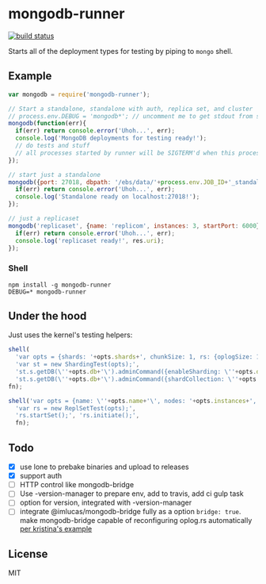 # mongodb-runner

[![build status](https://secure.travis-ci.org/imlucas/mongodb-runner.png)](http://travis-ci.org/imlucas/mongodb-runner)

Starts all of the deployment types for testing by piping to `mongo` shell.

## Example

```javascript
var mongodb = require('mongodb-runner');

// Start a standalone, standalone with auth, replica set, and cluster
// process.env.DEBUG = 'mongodb*'; // uncomment me to get stdout from shell commands
mongodb(function(err){
  if(err) return console.error('Uhoh...', err);
  console.log('MongoDB deployments for testing ready!');
  // do tests and stuff
  // all processes started by runner will be SIGTERM'd when this process exits.
});

// start just a standalone
mongodb({port: 27018, dbpath: '/ebs/data/'+process.env.JOB_ID+'_standalone'}, function(err){
  if(err) return console.error('Uhoh...', err);
  console.log('Standalone ready on localhost:27018!');
});

// just a replicaset
mongodb('replicaset', {name: 'replicom', instances: 3, startPort: 6000}, function(err, res){
  if(err) return console.error('Uhoh...', err);
  console.log('replicaset ready!', res.uri);
});
```

### Shell

```
npm install -g mongodb-runner
DEBUG=* mongodb-runner
```


## Under the hood

Just uses the kernel's testing helpers:


```javascript
shell(
  'var opts = {shards: '+opts.shards+', chunkSize: 1, rs: {oplogSize: 10}, name: \''+opts.db+'\'};',
  'var st = new ShardingTest(opts);',
  'st.s.getDB(\''+opts.db+'\').adminCommand({enableSharding: \''+opts.db+'\'});',
  'st.s.getDB(\''+opts.db+'\').adminCommand({shardCollection: \''+opts.ns+'\', key: {_id: 1 }});',
fn);
```

```javascript
shell('var opts = {name: \''+opts.name+'\', nodes: '+opts.instances+', useHostName: false, startPort: '+opts.startPort+'};',
  'var rs = new ReplSetTest(opts);',
  'rs.startSet();', 'rs.initiate();',
  fn);
```

## Todo

- [x] use lone to prebake binaries and upload to releases
- [x] support auth
- [ ] HTTP control like mongodb-bridge
- [ ] Use -version-manager to prepare env, add to travis, add ci gulp task
- [ ] option for version, integrated with -version-manager
- [ ] integrate @imlucas/mongodb-bridge fully as a option `bridge: true`.
    make mongodb-bridge capable of reconfiguring oplog.rs automatically
    [per kristina's example](http://www.kchodorow.com/blog/2011/04/20/simulating-network-paritions-with-mongobridge/)

## License

MIT
